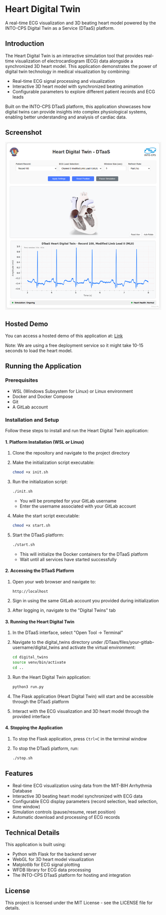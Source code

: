 # Heart Digital Twin

A real-time ECG visualization and 3D beating heart model powered by the INTO-CPS Digital Twin as a Service (DTaaS) platform.

## Introduction

The Heart Digital Twin is an interactive simulation tool that provides real-time visualization of electrocardiogram (ECG) data alongside a synchronized 3D heart model. This application demonstrates the power of digital twin technology in medical visualization by combining:

- Real-time ECG signal processing and visualization
- Interactive 3D heart model with synchronized beating animation
- Configurable parameters to explore different patient records and ECG leads

Built on the INTO-CPS DTaaS platform, this application showcases how digital twins can provide insights into complex physiological systems, enabling better understanding and analysis of cardiac data.

## Screenshot

![Heart Digital Twin Screenshot](/DTaaS/screenshot.png)

## Hosted Demo

You can access a hosted demo of this application at: [Link](https://heart-digital-twin-deployed.onrender.com)

Note: We are using a free deployment service so it might take 10-15 seconds to load the heart model.

## Running the Application

### Prerequisites

- WSL (Windows Subsystem for Linux) or Linux environment
- Docker and Docker Compose
- Git
- A GitLab account

### Installation and Setup

Follow these steps to install and run the Heart Digital Twin application:

#### 1. Platform Installation (WSL or Linux)

1. Clone the repository and navigate to the project directory

2. Make the initialization script executable:
   ```bash
   chmod +x init.sh
   ```

3. Run the initialization script:
   ```bash
   ./init.sh
   ```
   - You will be prompted for your GitLab username
   - Enter the username associated with your GitLab account

4. Make the start script executable:
   ```bash
   chmod +x start.sh
   ```

5. Start the DTaaS platform:
   ```bash
   ./start.sh
   ```
   - This will initialize the Docker containers for the DTaaS platform
   - Wait until all services have started successfully

#### 2. Accessing the DTaaS Platform

1. Open your web browser and navigate to:
   ```
   http://localhost
   ```

2. Sign in using the same GitLab account you provided during initialization

3. After logging in, navigate to the "Digital Twins" tab

#### 3. Running the Heart Digital Twin

1. In the DTaaS interface, select "Open Tool → Terminal"

2. Navigate to the digital_twins directory under /DTaas/files/your-gitlab-username/digital_twins and activate the virtual environment:
   ```bash
   cd digital_twins
   source venv/bin/activate
   cd ..
   ```

3. Run the Heart Digital Twin application:
   ```bash
   python3 run.py
   ```

4. The Flask application (Heart Digital Twin) will start and be accessible through the DTaaS platform

5. Interact with the ECG visualization and 3D heart model through the provided interface

#### 4. Stopping the Application

1. To stop the Flask application, press `Ctrl+C` in the terminal window

2. To stop the DTaaS platform, run:
   ```bash
   ./stop.sh
   ```

## Features

- Real-time ECG visualization using data from the MIT-BIH Arrhythmia Database
- Interactive 3D beating heart model synchronized with ECG data
- Configurable ECG display parameters (record selection, lead selection, time window)
- Simulation controls (pause/resume, reset position)
- Automatic download and processing of ECG records

## Technical Details

This application is built using:
- Python with Flask for the backend server
- WebGL for 3D heart model visualization
- Matplotlib for ECG signal plotting
- WFDB library for ECG data processing
- The INTO-CPS DTaaS platform for hosting and integration

## License

This project is licensed under the MIT License - see the LICENSE file for details. 